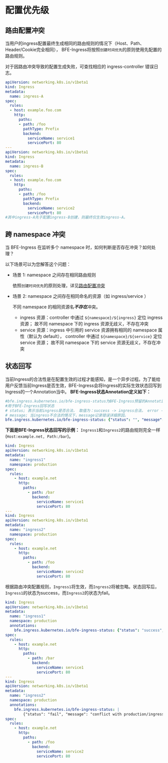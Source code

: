 # 配置优先级

## 路由配置冲突
当用户的ingress配置最终生成相同的路由规则的情况下（Host、Path、Header/Cookie完全相同），
BFE-Ingress将按照`创建时间优先`的原则使用先配置的路由规则。

对于因路由冲突导致的配置生成失败，可查找相应的 ingress-controller 错误日志。

```yaml
apiVersion: networking.k8s.io/v1beta1
kind: Ingress
metadata:
  name: ingress-A
spec:
  rules:
  - host: example.foo.com
    http:
      paths:
      - path: /foo
        pathType: Prefix
        backend:
          serviceName: service1
          servicePort: 80
---
apiVersion: networking.k8s.io/v1beta1
kind: Ingress
metadata:
  name: ingress-B
spec:
  rules:
  - host: example.foo.com
    http:
      paths:
      - path: /foo
        pathType: Prefix
        backend:
          serviceName: service2
          servicePort: 80
#其中ingress-A先于配置ingress-B创建，则最终仅生效ingress-A。
```
## 跨 namespace 冲突

当 BFE-Ingress 在监听多个 namespace 时，如何判断是否存在冲突？如何处理？

以下场景可以为您解答这个问题：
* 场景 1: namespace 之间存在相同路由规则

    依照`创建时间优先`的原则处理，详见[路由配置冲突](#路由配置冲突)
   
* 场景 2: namespace 之间存在相同命名的资源（如 ingress/service ）
    
    不同 namespace 的相同资源名***不存在***冲突。
    * ingress 资源：controller 中通过 `${namespace}/${ingress}` 定位 ingress 资源；
    故不同 namespace 下的 ingress 资源无歧义，不存在冲突
    * service 资源：ingress 中引用的 service 资源拥有相同的 namespace 属性（默认为 default），
    controller 中通过 `${namespace}/${service}` 定位 service 资源；
    故不同 namespace 下的 service 资源无歧义，不存在冲突
   
## 状态回写
当前Ingress的合法性是在配置生效的过程才能感知，是一个异步过程。为了能给用户反馈当前Ingress是否生效，BFE-Ingress会将Ingress的实际生效状态回写到Ingress的一个Annotation当中。
**BFE-Ingress状态Annotation定义如下：**
```yaml
#bfe.ingress.kubernetes.io/bfe-ingress-status为BFE-Ingress预留的Annotation key，
#用于BFE-Ingress回写状态
# status; 表示当前ingress是否合法， 取值为：success -> ingress合法， error -> ingress不合法
# message; 当ingress不合法的情况下，message记录错误详细原因。
bfe.ingress.kubernetes.io/bfe-ingress-status: {"status": "", "message": ""}
```
**下面是BFE-Ingress状态回写的示例：**
`Ingress1`和`Ingress2`的路由规则完全一样(`Host:example.net, Path:/bar`)。
```yaml
kind: Ingress
apiVersion: networking.k8s.io/v1beta1
metadata:
  name: "ingress1"
  namespace: production
spec:
  rules:
    - host: example.net
      http:
        paths:
          - path: /bar
            backend:
              serviceName: service1
              servicePort: 80
---
kind: Ingress
apiVersion: networking.k8s.io/v1beta1
metadata:
  name: "ingress2"
  namespace: production
spec:
  rules:
    - host: example.net
      http:
        paths:
          - path: /foo
            backend:
              serviceName: service2
              servicePort: 80
```
根据路由冲突配置规则，`Ingress1`将生效，而`Ingress2`将被忽略。状态回写后，`Ingress1`的状态为success，而`Ingress2`的状态为fail。
```yaml
kind: Ingress
apiVersion: networking.k8s.io/v1beta1
metadata:
  name: "ingress1"
  namespace: production
  annotations:
    bfe.ingress.kubernetes.io/bfe-ingress-status: {"status": "success", "message": ""}
spec:
  rules:
    - host: example.net
      http:
        paths:
          - path: /bar
            backend:
              serviceName: service1
              servicePort: 80
---
kind: Ingress
apiVersion: networking.k8s.io/v1beta1
metadata:
  name: "ingress2"
  namespace: production
  annotations:
    bfe.ingress.kubernetes.io/bfe-ingress-status: |
    	{"status": "fail", "message": "conflict with production/ingress1"}
spec:
  rules:
    - host: example.net
      http:
        paths:
          - path: /foo
            backend:
              serviceName: service2
              servicePort: 80
```